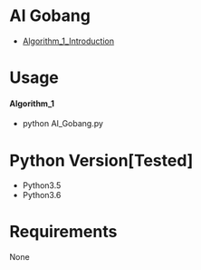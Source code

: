# AI Gobang
- [Algorithm_1_Introduction](https://mp.weixin.qq.com/s/Y9EQfAMD82fbsSicK9uQ_A)

# Usage
#### Algorithm_1
- python AI_Gobang.py

# Python Version[Tested]
- Python3.5
- Python3.6

# Requirements
None